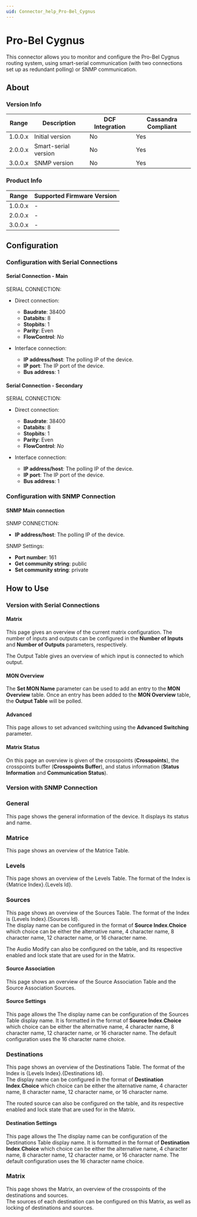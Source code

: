 ```yaml
---
uid: Connector_help_Pro-Bel_Cygnus
---
```


# Pro-Bel Cygnus

This connector allows you to monitor and configure the Pro-Bel Cygnus routing system, using smart-serial communication (with two connections set up as redundant polling) or SNMP communication.

## About

### Version Info

| Range   | Description          | DCF Integration | Cassandra Compliant |
|---------|----------------------|-----------------|---------------------|
| 1.0.0.x | Initial version      | No              | Yes                 |
| 2.0.0.x | Smart-serial version | No              | Yes                 |
| 3.0.0.x | SNMP version         | No              | Yes                 |

### Product Info

| Range   | Supported Firmware Version |
|---------|----------------------------|
| 1.0.0.x | -                          |
| 2.0.0.x | -                          |
| 3.0.0.x | -                          |

## Configuration

### Configuration with Serial Connections

#### Serial Connection - Main

SERIAL CONNECTION:

- Direct connection:

  - **Baudrate**: 38400
  - **Databits**: 8
  - **Stopbits**: 1
  - **Parity**: Even
  - **FlowControl**: *No*

- Interface connection:

  - **IP address/host**: The polling IP of the device.
  - **IP port**: The IP port of the device.
  - **Bus address**: 1

#### Serial Connection - Secondary

SERIAL CONNECTION:

- Direct connection:

  - **Baudrate**: 38400
  - **Databits**: 8
  - **Stopbits**: 1
  - **Parity**: Even
  - **FlowControl**: *No*

- Interface connection:

  - **IP address/host**: The polling IP of the device.
  - **IP port**: The IP port of the device.
  - **Bus address**: 1

### Configuration with SNMP Connection

#### SNMP Main connection

SNMP CONNECTION:

- **IP address/host**: The polling IP of the device.

SNMP Settings:

- **Port number**: 161
- **Get community string**: public
- **Set community string**: private

## How to Use

### Version with Serial Connections

#### Matrix

This page gives an overview of the current matrix configuration. The number of inputs and outputs can be configured in the **Number of Inputs** and **Number of Outputs** parameters, respectively.

The Output Table gives an overview of which input is connected to which output.

#### MON Overview

The **Set MON Name** parameter can be used to add an entry to the **MON Overview** table. Once an entry has been added to the **MON Overview** table, the **Output Table** will be polled.

#### Advanced

This page allows to set advanced switching using the **Advanced Switching** parameter.

#### Matrix Status

On this page an overview is given of the crosspoints (**Crosspoints**), the crosspoints buffer (**Crosspoints Buffer**), and status information (**Status Information** and **Communication Status**).

### Version with SNMP Connection

### General

This page shows the general information of the device. It displays its status and name.

### Matrice

This page shows an overview of the Matrice Table.

### Levels

This page shows an overview of the Levels Table. The format of the Index is {Matrice Index}.{Levels Id}.

### Sources

This page shows an overview of the Sources Table. The format of the Index is {Levels Index}.{Sources Id}.\
The display name can be configured in the format of **Source Index**.**Choice** which choice can be either the alternative name, 4 character name, 8 character name, 12 character name, or 16 character name.

The Audio Modify can also be configured on the table, and its respective enabled and lock state that are used for in the Matrix.

#### Source Association

This page shows an overview of the Source Association Table and the Source Association Sources.

#### Source Settings

This page allows the 
The display name can be configuration of the Sources Table display name. It is formatted in the format of **Source Index**.**Choice** which choice can be either the alternative name, 4 character name, 8 character name, 12 character name, or 16 character name. The default configuration uses the 16 character name choice.

### Destinations

This page shows an overview of the Destinations Table. The format of the Index is {Levels Index}.{Destinations Id}.\
The display name can be configured in the format of **Destination Index**.**Choice** which choice can be either the alternative name, 4 character name, 8 character name, 12 character name, or 16 character name.

The routed source can also be configured on the table, and its respective enabled and lock state that are used for in the Matrix.

#### Destination Settings

This page allows the 
The display name can be configuration of the Destinations Table display name. It is formatted in the format of **Destination Index**.**Choice** which choice can be either the alternative name, 4 character name, 8 character name, 12 character name, or 16 character name. The default configuration uses the 16 character name choice.

### Matrix

This page shows the Matrix, an overview of the crosspoints of the destinations and sources.\
The sources of each destination can be configured on this Matrix, as well as locking of destinations and sources.
